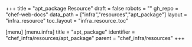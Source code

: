 +++
title = "apt_package Resource"
draft = false
robots = ""
gh_repo = "chef-web-docs"
data_path = ["infra","resources","apt_package"]
layout = "infra_resource"
toc_layout = "infra_resource_toc"

[menu]
  [menu.infra]
    title = "apt_package"
    identifier = "chef_infra/resources/apt_package"
    parent = "chef_infra/resources"
+++

<!-- The contents of this page are automatically generated from the apt_package.yaml file in the data directory. -->
<!-- To suggest a change, edit the https://github.com/chef/chef/blob/master/lib/chef/resource/apt_package.rb file
      and submit a pull request to the https://github.com/chef/chef repository. -->
